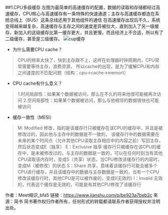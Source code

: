 ##1.CPU多级缓存
左图为最简单的高速缓存的配置，数据的读取和存储都经过高速缓存，CPU核心与高速缓存有一条特殊的快速通道；主存与高速缓存都连在系统总线上（BUS）这条总线还用于其他组件的通信
在高速缓存出现后不久，系统变得越来越复杂，高速缓存与主存之间的速度差异被拉大，直到加入了另一级缓存，新加入的这级缓存比第一缓存更大，并且更慢，而且经济上不合适，所以有了二级缓存，甚至是三级缓存。
![cup缓存](https://upload-images.jianshu.io/upload_images/7220971-355d4c8c7f48e280.png)

* 为什么需要CPU cache？
> CPU的频率太快了，快到主存跟不上，这样在处理器时钟周期内，CPU常常需要等待主存，浪费资源，
所以cache的出现，是为了缓解CPU和内存之间速度的不匹配问题（结构：cpu->cache->memort）

* CPU cache有什么意义？
> 1.时间局部性：如果某个数据被访问，那么在不久的将来他很可能被再次访问
2.空间局部性：如果某个数据被访问，那么与他相邻的数据很快也可能被访问

* 缓存一致性（MESI）
> M: Modified 修改，指的是该缓存行只被缓存在该CPU的缓存中，并且是被修改过的，因此他与主存中的数据是不一致的，
      该缓存行中的数据需要在未来的某个时间点（允许其他CPU读取主存相应中的内容之前）写回主存，然后状态变成E（独享）
  E：Exclusive 独享 缓存行只被缓存在该CPU的缓存中，是未被修改过的，与主存的数据是一致的，可以在任何时刻当有其他CPU读取该内存时，变成S（共享）状态，当CPU修改该缓存行的内容时，变成M（被修改）的状态
  S：Share 共享，意味着该缓存行可能会被多个CPU进行缓存，并且该缓存中的数据与主存数据是一致的，当有一个CPU修改该缓存行时，其他CPU是可以被作废的，变成I(无效的)
  I：Invalid 无效的，代表这个缓存是无效的，可能是有其他CPU修改了该缓存行

作者：Meet相识_bfa5
链接：https://www.jianshu.com/p/be923a7beb2c
來源：简书
简书著作权归作者所有，任何形式的转载都请联系作者获得授权并注明出处。

